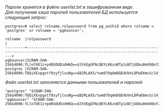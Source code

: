 *Пароли хранятся в файле userlist.txt в зашифрованном виде.*  
*Для получения хэша паролей пользователей БД используется следующий запрос:*  
```
postgres=# select rolname,rolpassword from pg_authid where rolname = 'postgres' or rolname = 'pgbouncer';

rolname  |rolpassword                                                                                                                          |
---------+-------------------------------------------------------------------------------------------------------------------------------------+
pgbouncer|SCRAM-SHA-256$4096:fLln7UE1i+pd0SOUDzdH6Q==$lhVEgGFNcQKYLK6znBTp1oN7jUQku0mV00xY2LW15Uk=:iwAZ5/AkAjhzWdJOLh7CWk0+O/S7QUAIbZygl1KSqRc=|
postgres |SCRAM-SHA-256$4096:TQQiXEvpgxtf9zyfjlxuNg==$B2RLAX5/twm87OqAmDQE4UVnL8PwE6mcU/14j2pAW+0=:yEEDNSBEIGhK7j01nxOyDBQ6gGmNRAGgHkd3e7tVzmU=|
```
*Файл userlist.txt заполняется данными пользователей и паролей:*  
```
"postgres" "SCRAM-SHA-256$4096:TQQiXEvpgxtf9zyfjlxuNg==$B2RLAX5/twm87OqAmDQE4UVnL8PwE6mcU/14j2pAW+0=:yEEDNSBEIGhK7j01nxOyDBQ6gGmNRAGgHkd3e7tVzmU="
"pgbouncer" "SCRAM-SHA-256$4096:fLln7UE1i+pd0SOUDzdH6Q==$lhVEgGFNcQKYLK6znBTp1oN7jUQku0mV00xY2LW15Uk=:iwAZ5/AkAjhzWdJOLh7CWk0+O/S7QUAIbZygl1KSqRc="
```
